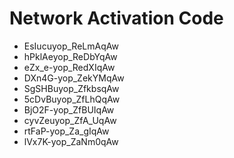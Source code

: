 # Network Activation Code
* EsIucuyop_ReLmAqAw
* hPklAeyop_ReDbYqAw
* eZx_e-yop_RedXIqAw
* DXn4G-yop_ZekYMqAw
* SgSHBuyop_ZfkbsqAw
* 5cDvBuyop_ZfLhQqAw
* BjO2F-yop_ZfBUIqAw
* cyvZeuyop_ZfA_UqAw
* rtFaP-yop_Za_gIqAw
* lVx7K-yop_ZaNm0qAw